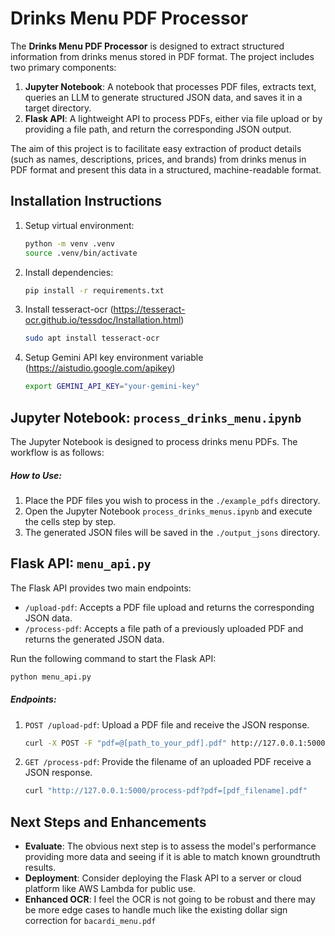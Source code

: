 # Drinks Menu PDF Processor

The **Drinks Menu PDF Processor** is designed to extract structured information from drinks menus stored in PDF format. The project includes two primary components:
1. **Jupyter Notebook**: A notebook that processes PDF files, extracts text, queries an LLM to generate structured JSON data, and saves it in a target directory.
2. **Flask API**: A lightweight API to process PDFs, either via file upload or by providing a file path, and return the corresponding JSON output.

The aim of this project is to facilitate easy extraction of product details (such as names, descriptions, prices, and brands) from drinks menus in PDF format and present this data in a structured, machine-readable format.

## Installation Instructions
1. Setup virtual environment:
   ```bash
   python -m venv .venv
   source .venv/bin/activate
2. Install dependencies:
   ```bash
   pip install -r requirements.txt
3. Install tesseract-ocr (https://tesseract-ocr.github.io/tessdoc/Installation.html)
   ```bash
   sudo apt install tesseract-ocr
4. Setup Gemini API key environment variable (https://aistudio.google.com/apikey)
   ```bash
   export GEMINI_API_KEY="your-gemini-key"
## Jupyter Notebook: `process_drinks_menu.ipynb`
The Jupyter Notebook is designed to process drinks menu PDFs. The workflow is as follows:
##### How to Use:
1. Place the PDF files you wish to process in the `./example_pdfs` directory.
2. Open the Jupyter Notebook `process_drinks_menus.ipynb` and execute the cells step by step.
3. The generated JSON files will be saved in the `./output_jsons` directory.

## Flask API: `menu_api.py`
The Flask API provides two main endpoints:

- `/upload-pdf`: Accepts a PDF file upload and returns the corresponding JSON data.
- `/process-pdf`: Accepts a file path of a previously uploaded PDF and returns the generated JSON data.

Run the following command to start the Flask API:

```bash
python menu_api.py
```

##### Endpoints:
1. ```POST /upload-pdf```: Upload a PDF file and receive the JSON response.
   ```bash
   curl -X POST -F "pdf=@[path_to_your_pdf].pdf" http://127.0.0.1:5000/upload-pdf
    ```
2. ```GET /process-pdf```: Provide the filename of an uploaded PDF receive a JSON response.
    ```bash
    curl "http://127.0.0.1:5000/process-pdf?pdf=[pdf_filename].pdf"
    ```

## Next Steps and Enhancements
- **Evaluate**: The obvious next step is to assess the model's performance providing more data and seeing if it is able to match known groundtruth results.
- **Deployment**: Consider deploying the Flask API to a server or cloud platform like AWS Lambda for public use.
- **Enhanced OCR**: I feel the OCR is not going to be robust and there may be more edge cases to handle much like the existing dollar sign correction for ```bacardi_menu.pdf```